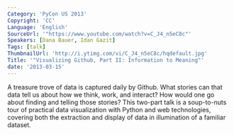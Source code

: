 ```yaml
---
Category: 'PyCon US 2013'
Copyright: 'CC'
Language: 'English'
SourceUrl: '"https://www.youtube.com/watch?v=C_J4_n5eC8c"'
Speakers: [Dana Bauer, Idan Gazit]
Tags: [talk]
ThumbnailUrl: 'http://i.ytimg.com/vi/C_J4_n5eC8c/hqdefault.jpg'
Title: '"Visualizing Github, Part II: Information to Meaning"'
date: '2013-03-15'
---
```

A treasure trove of data is captured daily by Github. What stories can that data tell us about how we think, work, and interact? How would one go about finding and telling those stories? This two-part talk is a soup-to-nuts tour of practical data visualization with Python and web technologies, covering both the extraction and display of data in illumination of a familiar dataset.